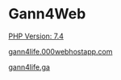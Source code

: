 # Gann4Web

<p><a href="https://windows.php.net/downloads/releases/php-7.4.14-nts-Win32-vc15-x64.zip">PHP Version: 7.4</a></p>
<p>
  <a href="http://gann4life.000webhostapp.com">gann4life.000webhostapp.com</a>
</p>
<p>
  <a href="http://gann4life.ga">gann4life.ga</a>
</p>
